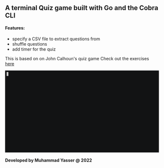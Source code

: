 ## A terminal Quiz game built with Go and the Cobra CLI

#### Features:

- specify a CSV file to extract questions from
- shuffle questions
- add timer for the quiz

 This is based on on John Calhoun's quiz game
Check out the exercises [here](https://gophercises.com/)

![demo](demo.gif)

**Developed by Muhammad Yasser @ 2022**
